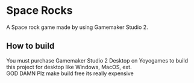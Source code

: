 # Space Rocks
A Space rock game made by using Gamemaker Studio 2.

## How to build
You must purchase Gamemaker Studio 2 Desktop on Yoyogames to build this project for desktop like Windows, MacOS, ext.  
GOD DAMN Plz make build free its really expensive
